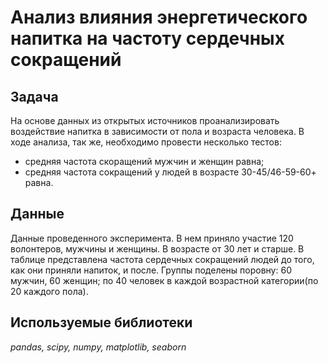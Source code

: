 # Анализ влияния энергетического напитка на частоту сердечных сокращений
## Задача

На основе данных из открытых источников проанализировать воздействие напитка в зависимости от пола и возраста человека.
В ходе анализа, так же, необходимо провести несколько тестов:
- средняя частота скоращений мужчин и женщин равна;
- средняя частота сокращений у людей в возрасте 30-45/46-59-60+ равна.

## Данные

Данные проведенного эксперимента. В нем приняло участие 120 волонтеров, мужчины и женщины. В возрасте от 30 лет и старше. В таблице представлена частота сердечных сокращений людей до того, как они приняли напиток, и после. Группы поделены поровну: 60 мужчин, 60 женщин; по 40 человек в каждой возрастной категории(по 20 каждого пола).

## Используемые библиотеки

*pandas, scipy, numpy, matplotlib, seaborn*
